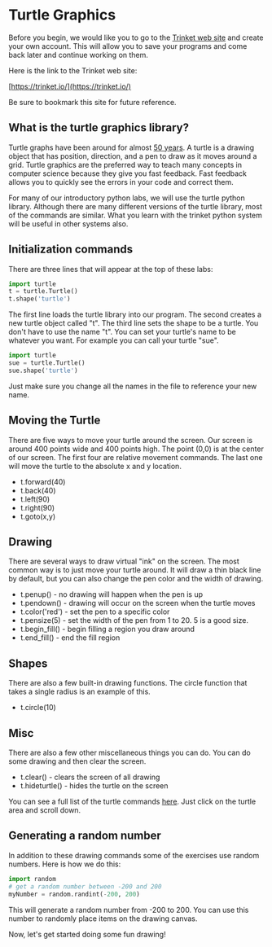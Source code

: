 # Turtle Graphics

Before you begin, we would like you to go to the [Trinket web site](https://trinket.io/) and create your own account.  This will allow you to save your programs and come back later and continue working on them.

Here is the link to the Trinket web site:

  [https://trinket.io/](https://trinket.io/)

Be sure to bookmark this site for future reference.

## What is the turtle graphics library?
Turtle graphs have been around for almost [50 years](https://en.wikipedia.org/wiki/Turtle_graphics).  A turtle is a drawing object that has position, direction, and a pen to draw as it moves around a grid.  Turtle graphics are the preferred way to teach many concepts in computer science because they give you fast feedback.  Fast feedback allows you to quickly see the errors in your code and correct them.

For many of our introductory python labs, we will use the turtle python library.  Although there are many different versions of the turtle library, most of the commands are similar.  What you learn with the trinket python system will be useful in other systems also.

## Initialization commands
There are three lines that will appear at the top of these labs:

```python
import turtle
t = turtle.Turtle()
t.shape('turtle')
```
The first line loads the turtle library into our program.  The second creates a new turtle object called "t".  The third line sets the shape to be a turtle.  You don't have to use the name "t".  You can set your turtle's name to be whatever you want.  For example you can call your turtle "sue".  

```python
import turtle
sue = turtle.Turtle()
sue.shape('turtle')
```
Just make sure you change all the names in the file to reference your new name.

## Moving the Turtle
There are five ways to move your turtle around the screen.  Our screen is around 400 points wide and 400 points high.  The point (0,0) is at the center of our screen.  The first four are relative movement commands.  The last one will move the turtle to the absolute x and y location.

- t.forward(40)
- t.back(40)
- t.left(90)
- t.right(90)
- t.goto(x,y)

## Drawing
There are several ways to draw virtual "ink" on the screen.  The most common way is to just move your turtle around.  It will draw a thin black line by default, but you can also change the pen color and the width of drawing.

- t.penup() - no drawing will happen when the pen is up
- t.pendown() - drawing will occur on the screen when the turtle moves
- t.color('red') - set the pen to a specific color
- t.pensize(5) - set the width of the pen from 1 to 20.  5 is a good size.
- t.begin_fill() - begin filling a region you draw around
- t.end_fill() - end the fill region

## Shapes
There are also a few built-in drawing functions.  The circle function that takes a single radius is an example of this.
- t.circle(10)

## Misc
There are also a few other miscellaneous things you can do.  You can do some drawing and then clear the screen.

- t.clear() - clears the screen of all drawing
- t.hideturtle() - hides the turtle on the screen

You can see a full list of the turtle commands [here](https://trinket.io/docs/python).  Just click on the turtle area and scroll down.

## Generating a random number
In addition to these drawing commands some of the exercises use random numbers.  Here is how we do this:

```python
import random
# get a random number between -200 and 200
myNumber = random.randint(-200, 200)
```
This will generate a random number from -200 to 200.  You can use this number to randomly place items on the drawing canvas.

Now, let's get started doing some fun drawing!
